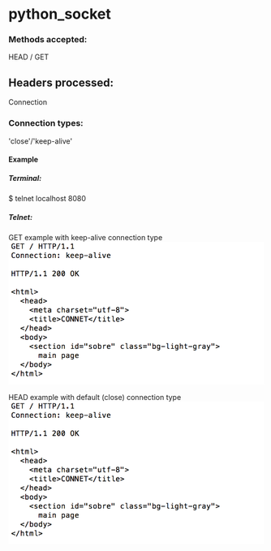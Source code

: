 # python_socket

### Methods accepted: 
HEAD / GET
## Headers processed: 
Connection
### Connection types: 
'close'/'keep-alive'

#### Example
##### Terminal: 
$ telnet localhost 8080

##### Telnet: 
GET example with keep-alive connection type
![alt GET](request_samples/GET_Example.png)

HEAD example with default (close) connection type
![alt HEAD](request_samples/GET_Example.png)
